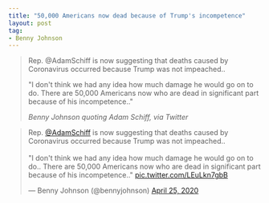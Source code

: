 ```yaml
---
title: "50,000 Americans now dead because of Trump's incompetence"
layout: post
tag:
- Benny Johnson
---
```


> Rep. @AdamSchiff is now suggesting that deaths caused by Coronavirus occurred because Trump was not impeached..
>
> "I don't think we had any idea how much damage he would go on to do. There are 50,000 Americans now who are dead in significant part because of his incompetence.."
>
> <cite>Benny Johnson quoting Adam Schiff, via Twitter</cite>

<blockquote class="twitter-tweet"><p lang="en" dir="ltr">Rep. <a href="https://twitter.com/AdamSchiff?ref_src=twsrc%5Etfw">@AdamSchiff</a> is now suggesting that deaths caused by Coronavirus occurred because Trump was not impeached..<br><br>"I don't think we had any idea how much damage he would go on to do.. There are 50,000 Americans now who are dead in significant part because of his incompetence.." <a href="https://t.co/LEuLkn7gbB">pic.twitter.com/LEuLkn7gbB</a></p>&mdash; Benny Johnson (@bennyjohnson) <a href="https://twitter.com/bennyjohnson/status/1254095075325497344?ref_src=twsrc%5Etfw">April 25, 2020</a></blockquote> <script async src="https://platform.twitter.com/widgets.js" charset="utf-8"></script>
